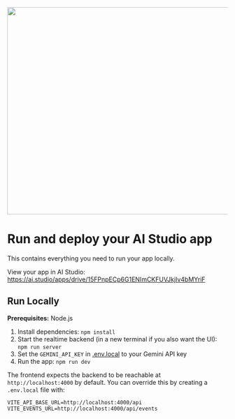 <div align="center">
<img width="1200" height="475" alt="GHBanner" src="https://github.com/user-attachments/assets/0aa67016-6eaf-458a-adb2-6e31a0763ed6" />
</div>

# Run and deploy your AI Studio app

This contains everything you need to run your app locally.

View your app in AI Studio: https://ai.studio/apps/drive/15FPnpECp6G1ENImCKFUVJkjIv4bMYriF

## Run Locally

**Prerequisites:**  Node.js


1. Install dependencies:
   `npm install`
2. Start the realtime backend (in a new terminal if you also want the UI):
   `npm run server`
3. Set the `GEMINI_API_KEY` in [.env.local](.env.local) to your Gemini API key
4. Run the app:
   `npm run dev`

The frontend expects the backend to be reachable at `http://localhost:4000` by default. You can override this by creating a `.env.local` file with:

```
VITE_API_BASE_URL=http://localhost:4000/api
VITE_EVENTS_URL=http://localhost:4000/api/events
```
